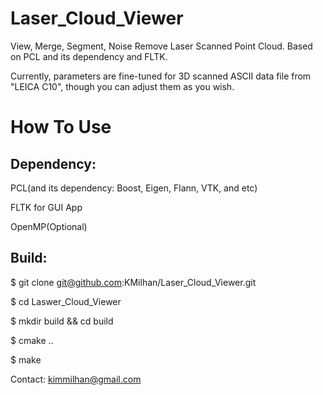 Laser_Cloud_Viewer
==================

View, Merge, Segment, Noise Remove Laser Scanned Point Cloud. Based on PCL and its dependency and FLTK.

Currently, parameters are fine-tuned for 3D scanned ASCII data file from "LEICA C10", though you can adjust them as you wish.

How To Use
==========
Dependency:
-----------
PCL(and its dependency: Boost, Eigen, Flann, VTK, and etc)

FLTK for GUI App

OpenMP(Optional)

Build:
------
  $ git clone git@github.com:KMilhan/Laser_Cloud_Viewer.git

  $ cd Laswer_Cloud_Viewer

  $ mkdir build && cd build

  $ cmake ..

  $ make



Contact: kimmilhan@gmail.com
